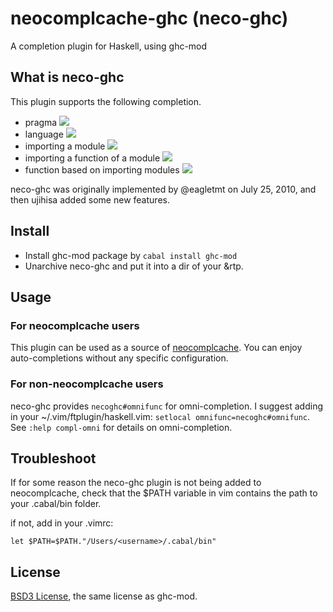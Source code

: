 # neocomplcache-ghc (neco-ghc)

A completion plugin for Haskell, using ghc-mod

## What is neco-ghc

This plugin supports the following completion.

* pragma
    ![](http://cache.gyazo.com/c922e323be7dbed9aa70b2bac62be45e.png)
* language
    ![](http://cache.gyazo.com/9df4aa3cf06fc07495d6dd67a4d07cc4.png)
* importing a module
    ![](http://cache.gyazo.com/17a8bf08f3a6d5e123346f5f1c74c5f9.png)
* importing a function of a module
    ![](http://cache.gyazo.com/d3698892a40ffb8e4bef970a02198715.png)
* function based on importing modules
    ![](http://cache.gyazo.com/bc168a8aad5f38c6a83b8aa1b0fb14f6.png)

neco-ghc was originally implemented by @eagletmt on July 25, 2010, and then ujihisa added some new features.

## Install

* Install ghc-mod package by `cabal install ghc-mod`
* Unarchive neco-ghc and put it into a dir of your &rtp.

## Usage

### For neocomplcache users
This plugin can be used as a source of [neocomplcache](http://www.vim.org/scripts/script.php?script_id=2620).
You can enjoy auto-completions without any specific configuration.

### For non-neocomplcache users
neco-ghc provides `necoghc#omnifunc` for omni-completion.
I suggest adding in your ~/.vim/ftplugin/haskell.vim: `setlocal omnifunc=necoghc#omnifunc`.
See `:help compl-omni` for details on omni-completion.

## Troubleshoot

If for some reason the neco-ghc plugin is not being added to neocomplcache, check that the
$PATH variable in vim contains the path to your .cabal/bin folder.

if not, add in your .vimrc:

`let $PATH=$PATH."/Users/<username>/.cabal/bin"`

## License
[BSD3 License](http://www.opensource.org/licenses/BSD-3-Clause), the same license as ghc-mod.
